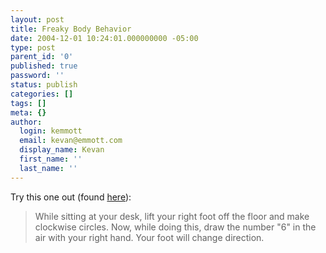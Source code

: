 ```yaml
---
layout: post
title: Freaky Body Behavior
date: 2004-12-01 10:24:01.000000000 -05:00
type: post
parent_id: '0'
published: true
password: ''
status: publish
categories: []
tags: []
meta: {}
author:
  login: kemmott
  email: kevan@emmott.com
  display_name: Kevan
  first_name: ''
  last_name: ''
---
```

<p>Try this one out (found <a href="http://www.w-a-s-a-b-i.com/archives/2004/11/30/body-control-challenged/">here</a>):</p>
<blockquote><p>While sitting at your desk, lift your right foot off the floor and make clockwise circles. Now, while doing this, draw the number "6" in the air with your right hand. Your foot will change direction.</p></blockquote>
